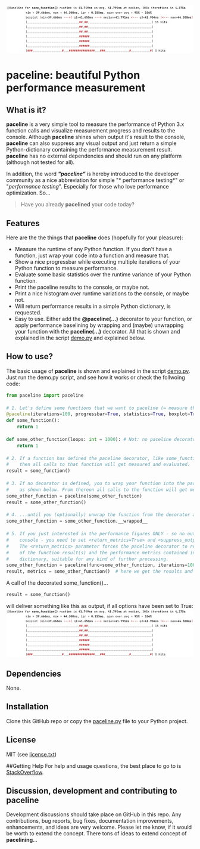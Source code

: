 ![paceline](paceline.jpg)
# paceline: beautiful Python performance measurement
## What is it?
**paceline** is a very simple tool to measure the performance of Python 3.x function calls and visualize measurement progress
and results to the console. Although **paceline** shines when output it's result to the console, **paceline** can also 
suppress any visual output and just return a simple Python-dictionary containing the performance measurement result. 
**paceline** has no external dependencies and should run on any platform (although not tested for all).

In addition, the word ***"paceline"*** is hereby introduced to the developer community as a nice abbreviation for simple
"* performance testing*" or "*performance testing*". Especially for those who love performance optimization. So... 
> Have you already **pacelined** your code today?

## Features
Here are the the things that **paceline** does (hopefully for your pleasure):
* Measure the runtime of any Python function. If you don't have a function, just wrap your code into a function and measure that. 
* Show a nice progressbar while executing multiple iterations of your Python function to measure performance.
* Evaluate some basic statistics over the runtime variance of your Python function.
* Print the paceline results to the console, or maybe not.
* Print a nice histogram over runtime variations to the console, or maybe not.
* Will return performance results in a simple Python dictionary, is requested.
* Easy to use. Either add the **@paceline(...)** decorator to your function, or apply performance baselining by wrapping 
  and (maybe) unwrapping your function with the **paceline(...)** decorator. All that is shown and explained in the 
  script [demo.py](demo.py) and explained below. 

## How to use?
The basic usage of **paceline** is shown and explained in the script [demo.py](demo.py). Just run the demo.py script, 
and see how it works or check the follwoing code:
```python
from paceline import paceline

# 1. Let's define some functions that we want to paceline (= measure their performance over 1...N iterations).
@paceline(iterations=100, progressbar=True, statistics=True, boxplot=True, histogram=True, return_metrics=False)
def some_function():
    return 1

def some_other_function(loops: int = 1000): # Not: no paceline decorator defined!
    return 1

# 2. If a function has defined the paceline decorator, like some_function(...)
#    then all calls to that function will get measured and evaluated.
result = some_function()

# 3. If no decorator is defined, you to wrap your function into the paceline
#    as shown below. From thereon all calls to the function will get measured...
some_other_function = paceline(some_other_function)
result = some_other_function()

# 4. ...until you (optionally) unwrap the function from the decorator again, like this:
some_other_function = some_other_function.__wrapped__

# 5. If you just interested in the performance figures ONLY - so no output to the
#    console - you need to set <return_metrics=True> and <suppress_output=True>.
#    The <return_metrics> parameter forces the paceline decorator to return a tuple
#    of the function result(s) and the performance metrics contained in a simple
#    dictionary, suitable for any kind of further processing.
some_other_function = paceline(func=some_other_function, iterations=100, return_metrics=True, suppress_output=True)
result, metrics = some_other_function()  # here we get the results and the metrics
```
A call of the decorated some_function()...
```python
result = some_function()
```
will deliver something like this as output, if all options have been set to True:
![paceline](paceline.jpg)

## Dependencies
None.

## Installation
Clone this GitHub repo or copy the [paceline.py](paceline.py) file to your Python project.  

## License
MIT (see [license.txt](license.txt))

##Getting Help
For help and usage questions, the best place to go to is [StackOverflow](https://stackoverflow.com/questions/tagged/paceline). 

## Discussion, development and contributing to paceline
Development discussions should take place on GitHub in this repo. Any contributions, bug reports, bug fixes, 
documentation improvements, enhancements, and ideas are very welcome. Please let me know, if it would be worth to
extend the concept. There tons of ideas to extend concept of **pacelining**...